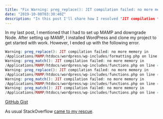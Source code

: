 ```yaml
---
title: "Fix Warning: preg_replace(): JIT compilation failed: no more memory"
date: "2019-10-08T03:30:40Z"
description: "In this post I'll share how I resolved "JIT compilation failed: no more memory" error."
---
```


In my last post, I mentioned that I had to set up MAMP and downgrade Node. After setting up MAMP, I installed WordPress and clone my project to get started with work. However, I ended up with the following error.

~~~php
Warning: preg_replace(): JIT compilation failed: no more memory in 
/Applications/MAMP/htdocs/wordpress/wp-includes/formatting.php on line 2110 
Warning: preg_match(): JIT compilation failed: no more memory in 
/Applications/MAMP/htdocs/wordpress/wp-includes/functions.php on line 4947 
Warning: preg_replace(): JIT compilation failed: no more memory in 
/Applications/MAMP/htdocs/wordpress/wp-includes/functions.php on line 4843 
Warning: preg_match(): JIT compilation failed: no more memory in 
/Applications/MAMP/htdocs/wordpress/wp-includes/functions.php on line 4947 
Warning: preg_match(): JIT compilation failed: no more memory in 
/Applications/MAMP/htdocs/wordpress/wp-includes/functions.php on line 4947
~~~

[GitHub Gist](https://gist.github.com/mariadanieldeepak/79d62db6c4dca055b7125d327856db9e)

As usual StackOverflow [came to my rescue](https://wordpress.stackexchange.com/a/327568/83739).